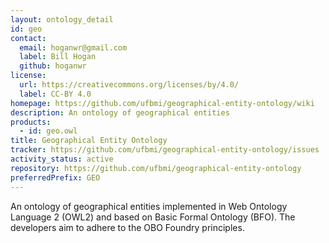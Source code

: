 ```yaml
---
layout: ontology_detail
id: geo
contact:
  email: hoganwr@gmail.com
  label: Bill Hogan
  github: hoganwr
license:
  url: https://creativecommons.org/licenses/by/4.0/
  label: CC-BY 4.0
homepage: https://github.com/ufbmi/geographical-entity-ontology/wiki
description: An ontology of geographical entities
products:
  - id: geo.owl
title: Geographical Entity Ontology
tracker: https://github.com/ufbmi/geographical-entity-ontology/issues
activity_status: active
repository: https://github.com/ufbmi/geographical-entity-ontology
preferredPrefix: GEO
---
```


An ontology of geographical entities implemented in Web Ontology Language 2 (OWL2) and based on Basic Formal Ontology (BFO). The developers aim to adhere to the OBO Foundry principles.
